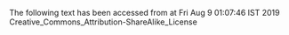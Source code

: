 The following text has been accessed from at Fri Aug 9 01:07:46 IST 2019
Creative_Commons_Attribution-ShareAlike_License
